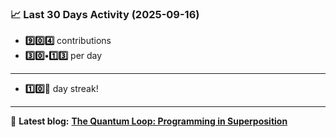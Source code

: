 <!--START_STATS-->
### 📈 Last 30 Days Activity (2025-09-16)  
- **9️⃣0️⃣4️⃣** contributions  
- **3️⃣0️⃣•1️⃣3️⃣** per day
---
- **1️⃣0️⃣🎱** day streak!
---
📝 **Latest blog:** [**The Quantum Loop: Programming in Superposition**](https://andriak.com/blog/quantum-loop)
<!--END_STATS-->
